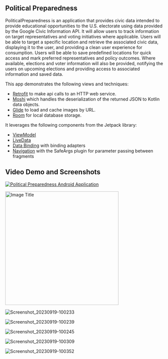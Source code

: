 ## Political Preparedness

PoliticalPreparedness is an application that provides civic data intended to provide educational opportunities to the U.S. electorate using data provided by the Google Civic Information API. It will allow users to track information on target representatives and voting initiatives where applicable.
Users will be able to target a specific location and retrieve the associated civic data, displaying it to the user, and providing a clean user experience for consumption. Users will be able to save predefined locations for quick access and mark preferred representatives and policy outcomes. Where available, elections and voter information will also be provided, notifying the users on upcoming elections and providing access to associated information and saved data.

This app demonstrates the following views and techniques:

* [Retrofit](https://square.github.io/retrofit/) to make api calls to an HTTP web service.
* [Moshi](https://github.com/square/moshi) which handles the deserialization of the returned JSON to Kotlin data objects. 
* [Glide](https://bumptech.github.io/glide/) to load and cache images by URL.
* [Room](https://developer.android.com/training/data-storage/room) for local database storage.
  
It leverages the following components from the Jetpack library:

* [ViewModel](https://developer.android.com/topic/libraries/architecture/viewmodel)
* [LiveData](https://developer.android.com/topic/libraries/architecture/livedata)
* [Data Binding](https://developer.android.com/topic/libraries/data-binding/) with binding adapters
* [Navigation](https://developer.android.com/topic/libraries/architecture/navigation/) with the SafeArgs plugin for parameter passing between fragments

## Video Demo and Screenshots

[![Political Preparedness Android Application](https://i.ytimg.com/vi/aTo7uIUB7UQ/maxresdefault.jpg)](https://youtu.be/aTo7uIUB7UQ?si=4y0PSMUpOYZDYLqw "Political Preparedness Android Application")

<img src="https://github.com/utkarsh0869/PoliticalPreparednessApp/assets/44482062/2401fc37-7a67-4ce3-b85a-b51091f4b311" alt="Image Title" width="360">

![Screenshot_20230919-100233](https://github.com/utkarsh0869/PoliticalPreparednessApp/assets/44482062/e13e1cbc-f8e7-4790-a314-631d89d7ffb3)

![Screenshot_20230919-100239](https://github.com/utkarsh0869/PoliticalPreparednessApp/assets/44482062/e7d9fd84-ff6b-4c21-9874-019cf97a866b)

![Screenshot_20230919-100245](https://github.com/utkarsh0869/PoliticalPreparednessApp/assets/44482062/3c2d834b-ee19-41e0-b0cc-48a8fecca11f)

![Screenshot_20230919-100309](https://github.com/utkarsh0869/PoliticalPreparednessApp/assets/44482062/b258e67c-abfc-46fe-8b67-468be7c00dbc)

![Screenshot_20230919-100352](https://github.com/utkarsh0869/PoliticalPreparednessApp/assets/44482062/ce5b7bc3-97d2-486c-aeb8-5c6f0d874242)
